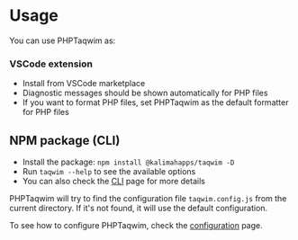 # Usage
You can use PHPTaqwim as:
### VSCode extension
- Install from VSCode marketplace
- Diagnostic messages should be shown automatically for PHP files
- If you want to format PHP files, set PHPTaqwim as the default formatter for PHP files
## NPM package (CLI)
- Install the package: `npm install @kalimahapps/taqwim -D`
- Run  `taqwim --help` to see the available options
- You can also check the [CLI](./cli.md) page for more details


PHPTaqwim will try to find the configuration file `taqwim.config.js` from the current directory. If it's not found, it will use the default configuration.

To see how to configure PHPTaqwim, check the [configuration](./configuration.md) page.